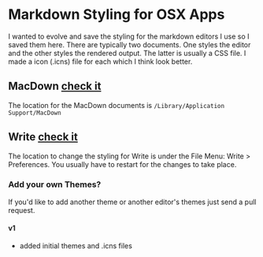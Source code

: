 # Markdown Styling for OSX Apps

I wanted to evolve and save the styling for the markdown editors I use so I saved them here. There are typically two documents. One styles the editor and the other styles the rendered output. The latter is usually a CSS file. I made a icon (.icns) file for each which I think look better.

## MacDown [check it](https://macdown.uranusjr.com/)

The location for the MacDown documents is `/Library/Application Support/MacDown`

## Write [check it](http://writeapp.net/mac/)

The location to change the styling for Write is under the File Menu: Write > Preferences. You usually have to restart for the changes to take place.

### Add your own Themes?

If you'd like to add another theme or another editor's themes just send a pull request.

#### v1

- added initial themes and .icns files

